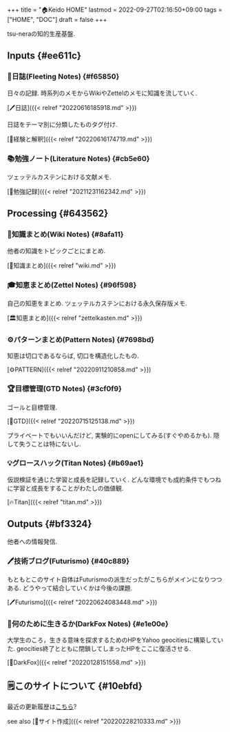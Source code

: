+++
title = "🏠Keido HOME"
lastmod = 2022-09-27T02:16:50+09:00
tags = ["HOME", "DOC"]
draft = false
+++

tsu-neraの知的生産基盤.


## Inputs {#ee611c}


### 📓日誌(Fleeting Notes) {#f65850}

日々の記録. 時系列のメモからWikiやZettelのメモに知識を流していく.

[🖊日誌]({{< relref "20220616185918.md" >}})

日誌をテーマ別に分類したものタグ付け.

[🦊経験と解釈]({{< relref "20220616174719.md" >}})


### 📚勉強ノート(Literature Notes) {#cb5e60}

ツェッテルカステンにおける文献メモ.

[📁勉強記録]({{< relref "20211231162342.md" >}})


## Processing {#643562}


### 📝知識まとめ(Wiki Notes) {#8afa11}

他者の知識をトピックごとにまとめ.

[📝知識まとめ]({{< relref "wiki.md" >}})


### 🎓知恵まとめ(Zettel Notes) {#96f598}

自己の知恵をまとめ. ツェッテルカステンにおける永久保存版メモ.

[🏛知恵まとめ]({{< relref "zettelkasten.md" >}})


### ⚙パターンまとめ(Pattern Notes) {#7698bd}

知恵は切口であるならば, 切口を構造化したもの.

[⚙PATTERN]({{< relref "20220911210858.md" >}})


### 🏆目標管理(GTD Notes) {#3cf0f9}

ゴールと目標管理.

[🔨GTD]({{< relref "20220715125138.md" >}})

プライベートでもいいんだけど, 実験的にopenにしてみる(すぐやめるかも). 隠して失うことは特にないし.


### 💡グロースハック(Titan Notes) {#b69ae1}

仮説検証を通じた学習と成長を記録していく. どんな環境でも成約条件でもつねに学習と成長をすることがわたしの価値観.

[🔥Titan]({{< relref "titan.md" >}})


## Outputs {#bf3324}

他者への情報発信.


### 🖊技術ブログ(Futurismo) {#40c889}

もともとこのサイト自体はFuturismoの派生だったがこちらがメインになりつつある. どうやって結合していくかは今後の課題.

[🖊Futurismo]({{< relref "20220624083448.md" >}})


### 🦊何のために生きるか(DarkFox Notes) {#e1e00e}

大学生のころ，生きる意味を探求するためのHPをYahoo geocitiesに構築していた. geocities終了とともに閉鎖してしまったHPをここに復活させる.

[🦊DarkFox]({{< relref "20220128151558.md" >}})


## 🗒このサイトについて {#10ebfd}

最近の更新履歴は[こちら](https://github.com/tsu-nera/keido/commits/main)?

see also [🔖サイト作成]({{< relref "20220228210333.md" >}})
